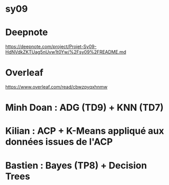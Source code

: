 # sy09

# Deepnote
https://deepnote.com/project/Projet-Sy09-HdNVdkZKTUag5nUvw1t0Yw/%2Fsy09%2FREADME.md

# Overleaf
https://www.overleaf.com/read/cbwzpyqxhnmw

# Minh Doan : ADG (TD9) + KNN (TD7)

# Kilian : ACP + K-Means appliqué aux données issues de l'ACP

# Bastien : Bayes (TP8) + Decision Trees